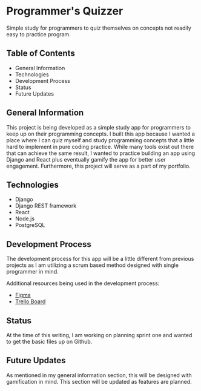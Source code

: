 # Programmer's Quizzer
Simple study for programmers to quiz themselves on concepts not readily easy to practice program. 

## Table of Contents
- General Information
- Technologies
- Development Process
- Status
- Future Updates

## General Information
This project is being developed as a simple study app for programmers to keep up on their programming concepts. I built this app because I wanted a place where I can quiz myself and study programming concepts that a little hard to implement in pure coding practice. While many tools exist out there that can achieve the same result, I wanted to practice building an app using Django and React plus eventually gamify the app for better user engagement. Furthermore, this project will serve as a part of my portfolio.

## Technologies
- Django
- Django REST framework
- React
- Node.js
- PostgreSQL

## Development Process
The development process for this app will be a little different from previous projects as I am utilizing a scrum based method designed with single programmer in mind.

Additional resources being used in the development process:
- [Figma](https://www.figma.com/file/MidNKlLLUH2geB3GXSq796/Quiz_App?node-id=0%3A1)
- [Trello Board](https://trello.com/b/ev2h3lGt/quiz-app-board)

## Status
At the time of this writing, I am working on planning sprint one and wanted to get the basic files up on Github.

## Future Updates
As mentioned in my general information section, this will be designed with gamification in mind. This section will be updated as features are planned.